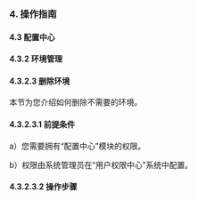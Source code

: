 ### 4. 操作指南

#### 4.3 配置中心

#### 4.3.2 环境管理

#### 4.3.2.3 删除环境

本节为您介绍如何删除不需要的环境。

#### 4.3.2.3.1 前提条件

a）您需要拥有“配置中心”模块的权限。

b）权限由系统管理员在“用户权限中心”系统中配置。

#### 4.3.2.3.2 操作步骤
